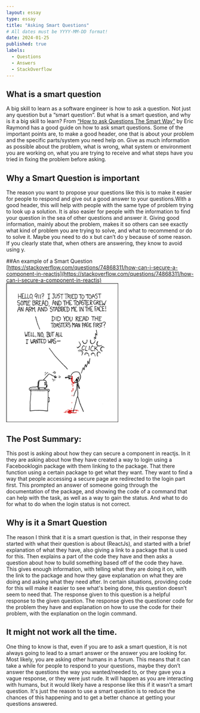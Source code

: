 ```yaml
---
layout: essay
type: essay
title: "Asking Smart Questions"
# All dates must be YYYY-MM-DD format!
date: 2024-01-25
published: true
labels:
  - Questions
  - Answers
  - StackOverflow
---
```




## What is a smart question
A big skill to learn as a software engineer is how to ask a question. Not just any question but a “smart question”.  But what is a smart question, and why is it a big skill to learn? From [“How to ask Questions The Smart Way”](http://www.catb.org/esr/faqs/smart-questions.html#idm696) by Eric Raymond has a good guide on how to ask smart questions. Some of the important points are, to make a good header, one that is about your problem and the specific parts/system you need help on. Give as much information as possible about the problem, what is wrong, what system or environment you are working on, what you are trying to receive and what steps have you tried in fixing the problem before asking. 



## Why a Smart Question is important
The reason you want to propose your questions like this is to make it easier for people to respond and give out a good answer to your questions.With a good header, this will help with people with the same type of problem trying to look up a solution. It is also easier for people with the information to find your question in the sea of other questions and answer it. Giving good information, mainly about the problem, makes it so others can see exactly what kind of problem you are trying to solve, and what to recommend or do to solve it. Maybe you need to do x but can’t do y because of some reason. If you clearly state that, when others are answering, they know to avoid using y. 

##An example of a Smart Question
[https://stackoverflow.com/questions/74868311/how-can-i-secure-a-component-in-reactjs](https://stackoverflow.com/questions/74868311/how-can-i-secure-a-component-in-reactjs)
<img width="300px" class="rounded float-start pe-4" src="../img/smart-questions/rtfm.png">

## The Post Summary:

This post is asking about how they can secure a component in reactjs. In it they are asking about how they have created a way to login using a Facebooklogin package with them linking to the package. That there function using a certain package to get what they want. They want to find a way that people accessing a secure page are redirected to the login part first.
This prompted an answer of someone going through the documentation of the package, and showing the code of a command that can help with the task, as well as a way to gain the status. And what to do for what to do when the login status is not correct.

## Why is it a Smart Question

The reason I think that it is a smart question is that, in their response they started with what their question is about (ReactJs), and started with a brief explanation of what they have, also giving a link to a package that is used for this. Then explains a part of the code they have and then asks a question about how to build something based off of the code they have. This gives enough information, with telling what they are doing it on, with the link to the package and how they gave explanation on what they are doing and asking what they need after. In certain situations, providing code for this will make it easier to see what's being done, this question doesn’t seem to need that. The response given to this question is a helpful response to the given question. The response gives the questioner code for the problem they have and explanation on how to use the code for their problem, with the explanation on the login command.

## It might not work all the time.

One thing to know is that, even if you are to ask a smart question, it is not always going to lead to a smart answer or the answer you are looking for. Most likely, you are asking other humans in a forum. This means that it can take a while for people to respond to your questions, maybe they don’t answer the questions the way you wanted/needed to, or they gave you a vague response, or they were just rude. It will happen as you are interacting with humans, but it would likely have a response like this if it wasn’t a smart question. It's just the reason to use a smart question is to reduce the chances of this happening and to get a better chance at getting your questions answered.


